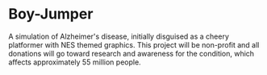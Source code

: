 # Boy-Jumper
A simulation of Alzheimer's disease, initially disguised as a cheery platformer with NES themed graphics. This project will be non-profit and all donations will go toward research and awareness for the condition, which affects approximately 55 million people.
